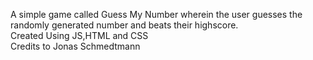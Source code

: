 A simple game called Guess My Number wherein the user guesses the randomly generated number and beats their highscore.\
Created Using JS,HTML and CSS\
Credits to Jonas Schmedtmann
